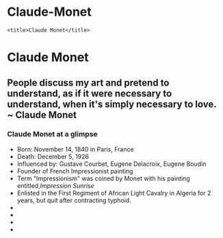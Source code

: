 # Claude-Monet
<!DOCTYPE html>
<html>
  <head>
 
<link rel="stylesheet" href="base.css">

    <title>Claude Monet</title>
  </head>
  <body>
  <h1>Claude Monet</h1>
  <h2>People discuss my art and pretend to understand, as if it were necessary to understand, when it's simply necessary to love. ~ Claude Monet</h2>
  <p> 
  
  
  </p>
  <div>
  <h3>Claude Monet at a glimpse</h3>
  <ul>
  <li>Born: November 14, 1840 in Paris, France</li>
  <li>Death: December 5, 1926</li>
  <li>Influenced by: Gustave Courbet, Eugene Delacroix, Eugene Boudin</li>
  <li>Founder of French Impressionist painting</li>
  <li>Term "Impressionism" was coined by Monet with his painting entitled,<i>Impression Sunrise</i></li>
  <li>Enlisted in the First Regiment of African Light Cavalry in Algeria for 2 years, but quit after contracting typhoid.</li>
  <li>     </li>
  <li>     </li>
  <li>     </li>
  <li>     </li>
  </ul>
  </div>
  
  
  
  
  </body>

</html>
